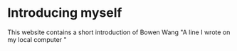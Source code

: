 # Introducing myself

This website contains a short introduction of Bowen Wang
"A line I wrote on my local computer  " 
